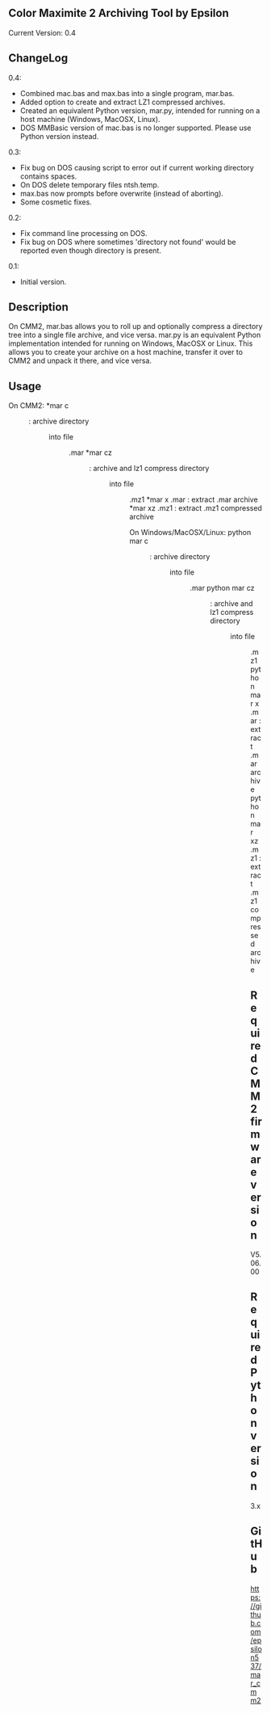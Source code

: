 Color Maximite 2 Archiving Tool by Epsilon
------------------------------------------
Current Version: 0.4

ChangeLog
---------
0.4:
- Combined mac.bas and max.bas into a single program, mar.bas.
- Added option to create and extract LZ1 compressed archives.
- Created an equivalent Python version, mar.py, intended for running on a host machine (Windows, MacOSX, Linux).
- DOS MMBasic version of mac.bas is no longer supported. Please use Python version instead.

0.3:
- Fix bug on DOS causing script to error out if current working directory contains spaces.
- On DOS delete temporary files ntsh.temp.
- max.bas now prompts before overwrite (instead of aborting).
- Some cosmetic fixes.

0.2:
- Fix command line processing on DOS.
- Fix bug on DOS where sometimes 'directory not found' would be reported even though directory is present.

0.1:
- Initial version.

Description
-----------
On CMM2, mar.bas allows you to roll up and optionally compress a directory tree into a single file archive, and vice versa.
mar.py is an equivalent Python implementation intended for running on Windows, MacOSX or Linux. This allows you to create your archive on a host machine,
transfer it over to CMM2 and unpack it there, and vice versa.

Usage
-----
On CMM2:
  *mar c <dir> : archive directory <dir> into file <dir>.mar
  *mar cz <dir> : archive and lz1 compress directory <dir> into file <dir>.mz1
  *mar x <archive>.mar : extract <archive>.mar archive
  *mar xz <archive>.mz1 : extract <archive>.mz1 compressed archive

On Windows/MacOSX/Linux:
  python mar c <dir> : archive directory <dir> into file <dir>.mar
  python mar cz <dir> : archive and lz1 compress directory <dir> into file <dir>.mz1
  python mar x <archive>.mar : extract <archive>.mar archive
  python mar xz <archive>.mz1 : extract <archive>.mz1 compressed archive

Required CMM2 firmware version
------------------------------
V5.06.00

Required Python version
-----------------------
3.x

GitHub
------
https://github.com/epsilon537/mar_cmm2
